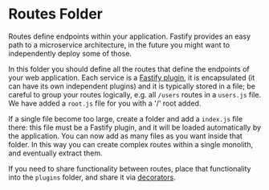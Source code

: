 # Routes Folder

Routes define endpoints within your application. Fastify provides an easy path
to a microservice architecture, in the future you might want to independently
deploy some of those.

In this folder you should define all the routes that define the endpoints of
your web application. Each service is a
[Fastify plugin](https://www.fastify.io/docs/latest/Reference/Plugins/), it is
encapsulated (it can have its own independent plugins) and it is typically
stored in a file; be careful to group your routes logically, e.g. all `/users`
routes in a `users.js` file. We have added a `root.js` file for you with a '/'
root added.

If a single file become too large, create a folder and add a `index.js` file
there: this file must be a Fastify plugin, and it will be loaded automatically
by the application. You can now add as many files as you want inside that
folder. In this way you can create complex routes within a single monolith, and
eventually extract them.

If you need to share functionality between routes, place that functionality into
the `plugins` folder, and share it via
[decorators](https://www.fastify.io/docs/latest/Reference/Decorators/).
